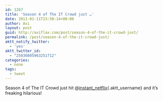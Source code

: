 ```yaml
---
id: 1267
title: 'Season 4 of The IT Crowd just …'
date: 2011-01-11T23:50:14+00:00
author: Avi
layout: post
guid: http://aviflax.com/post/season-4-of-the-it-crowd-just/
permalink: /post/season-4-of-the-it-crowd-just/
aktt_notify_twitter:
  - 'yes'
aktt_twitter_id:
  - "25036805963251712"
categories:
  - none
tags:
  - tweet
---
```

Season 4 of The IT Crowd just hit @[instant_netflix](http://twitter.com/instant_netflix){.aktt_username} and it’s freaking hilarious!